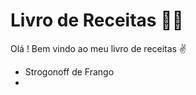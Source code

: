 # Livro de Receitas :man_cook:

Olá ! Bem vindo ao meu livro de receitas :v:

-  Strogonoff de Frango
- 

